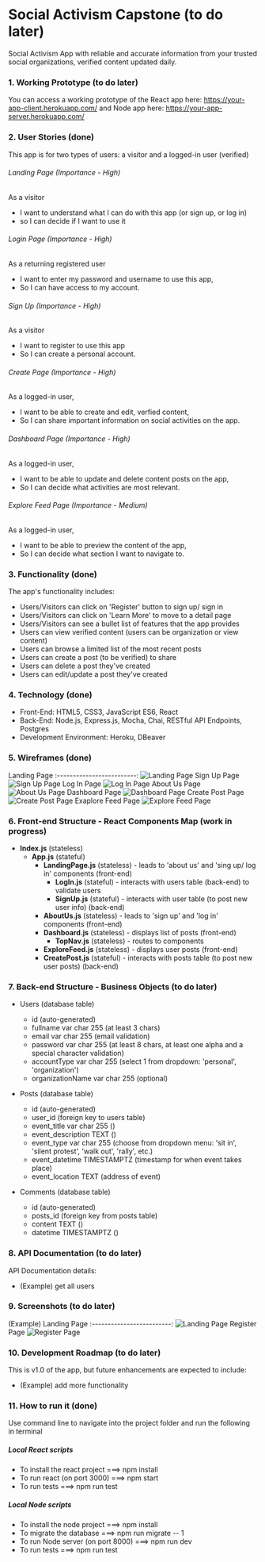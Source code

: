# Social Activism Capstone (to do later)
Social Activism App with reliable and accurate information from your trusted social organizations, verified content updated daily. 



### 1. Working Prototype (to do later)
You can access a working prototype of the React app here: https://your-app-client.herokuapp.com/ and Node app here: https://your-app-server.herokuapp.com/



### 2. User Stories (done)
This app is for two types of users: a visitor and a logged-in user (verified)

###### Landing Page (Importance - High)
As a visitor
* I want to understand what I can do with this app (or sign up, or log in)
* so I can decide if I want to use it

###### Login Page (Importance - High)
As a returning registered user
* I want to enter my password and username to use this app,
* So I can have access to my account.

###### Sign Up (Importance - High)
As a visitor
* I want to register to use this app
* So I can create a personal account.

###### Create Page (Importance - High)
As a logged-in user,
* I want to be able to create and edit, verfied content,
* So I can share important information on social  activities on the app.

###### Dashboard Page (Importance - High)
As a logged-in user,
* I want to be able to update and delete content posts on the app,
* So I can decide what activities are most relevant.

###### Explore Feed Page (Importance - Medium)
As a logged-in user,
* I want to be able to preview the content of the app,
* So I can decide what section I want to navigate to.



### 3. Functionality (done)
The app's functionality includes:
* Users/Visitors can click on 'Register' button to sign up/ sign in
* Users/Visitors can click on 'Learn More' to move to a detail page
* Users/Visitors can see a bullet list of features that the app provides
* Users can view verified content (users can be organization or view content)
* Users can browse a limited list of the most recent posts
* Users can create a post (to be verified) to share
* Users can delete a post they've created
* Users can edit/update a post they've created







### 4. Technology (done)
* Front-End: HTML5, CSS3, JavaScript ES6, React
* Back-End: Node.js, Express.js, Mocha, Chai, RESTful API Endpoints, Postgres
* Development Environment: Heroku, DBeaver



### 5. Wireframes (done)
Landing Page
:-------------------------:
![Landing Page](/github-images/wireframes/landing-page-wireframe.png)
Sign Up Page
![Sign Up Page](/github-images/wireframes/sign-up-page-wireframe.png)
Log In Page
![Log In Page](/github-images/wireframes/log-in-page-wireframe.png)
About Us Page
![About Us Page](/github-images/wireframes/about-page-wireframe.png)
Dashboard Page
![Dashboard Page](/github-images/wireframes/dashboard-page-wireframe.png)
Create Post Page
![Create Post Page](/github-images/wireframes/create-post-page-wireframe.png)
Exaplore Feed Page
![Explore Feed Page](/github-images/wireframes/explore-feed-page-wireframe.png)



### 6. Front-end Structure - React Components Map (work in progress)
* __Index.js__ (stateless)
    * __App.js__ (stateful)
        * __LandingPage.js__ (stateless) - leads to 'about us' and 'sing up/ log in' components (front-end)
            * __LogIn.js__ (stateful) - interacts with users table (back-end) to validate users
            * __SignUp.js__ (stateful) - interacts with user table (to post new user info) (back-end)
        * __AboutUs.js__ (stateless) - leads to 'sign up' and 'log in' components (front-end)
        * __Dashboard.js__ (stateless) - displays list of posts (front-end)
            * __TopNav.js__ (stateless) - routes to components
        * __ExploreFeed.js__ (stateless) - displays user posts (front-end)
        * __CreatePost.js__ (stateful) - interacts with posts table (to post new user posts) (back-end)



### 7. Back-end Structure - Business Objects (to do later)
* Users (database table)
    * id (auto-generated)
    * fullname var char 255 (at least 3 chars)
    * email var char 255 (email validation)
    * password var char 255 (at least 8 chars, at least one alpha and a special character validation)
    * accountType var char 255 (select 1 from dropdown: 'personal', 'organization')
    * organizationName var char 255 (optional)

* Posts (database table)
    * id (auto-generated)
    * user_id (foreign key to users table)
    * event_title var char 255 ()
    * event_description TEXT ()
    * event_type var char 255 (choose from dropdown menu: 'sit in', 'silent protest', 'walk out', 'rally', etc.)
    * event_datetime TIMESTAMPTZ (timestamp for when event takes place)
    * event_location TEXT (address of event)

* Comments (database table)
    * id (auto-generated)
    * posts_id (foreign key from posts table)
    * content TEXT ()
    * datetime TIMESTAMPTZ ()

<!-- next steps
     -->

### 8. API Documentation (to do later)
API Documentation details:
* (Example) get all users



### 9. Screenshots (to do later)
(Example) Landing Page
:-------------------------:
![Landing Page](/github-images/screenshots/landing-page-screenshot.png)
Register Page
![Register Page](/github-images/screenshots/register-page-screenshot.png)



### 10. Development Roadmap (to do later)
This is v1.0 of the app, but future enhancements are expected to include:
* (Example) add more functionality



### 11. How to run it (done)
Use command line to navigate into the project folder and run the following in terminal

##### Local React scripts
* To install the react project ===> npm install
* To run react (on port 3000) ===> npm start
* To run tests ===> npm run test

##### Local Node scripts
* To install the node project ===> npm install
* To migrate the database ===> npm run migrate -- 1
* To run Node server (on port 8000) ===> npm run dev
* To run tests ===> npm run test